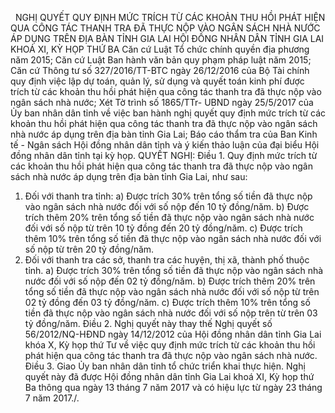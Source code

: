 <jsontable name="bang_0"> </jsontable>
 
NGHỊ QUYẾT
QUY
ĐỊNH MỨC TRÍCH TỪ CÁC KHOẢN THU HỒI
PHÁT HIỆN QUA CÔNG TÁC THANH TRA ĐÃ THỰC NỘP VÀO NGÂN SÁCH NHÀ NƯỚC ÁP DỤNG TRÊN ĐỊA BÀN TỈNH GIA LAI
HỘI ĐỒNG NHÂN DÂN TỈNH GIA LAI 
KHOÁ XI, KỲ HỌP THỨ BA
Căn cứ
Luật Tổ chức chính quyền địa phương năm 2015;
Căn cứ Luật Ban hành văn bản quy phạm pháp luật năm 2015;
Căn cứ Thông tư số 327/2016/TT-BTC ngày 26/12/2016 của Bộ Tài chính quy định việc lập dự toán, quản lý, sử dụng và
quyết toán kinh phí được trích từ các khoản thu hồi
phát hiện qua công tác thanh tra đã thực nộp vào ngân sách nhà nước;
Xét Tờ trình số 1865/TTr- UBND ngày 25/5/2017 của Ủy ban nhân dân tỉnh về việc ban hành nghị quyết quy định
mức trích từ các khoản thu hồi phát hiện qua công
tác thanh tra đã thực nộp vào ngân sách nhà nước áp dụng trên địa bàn tỉnh Gia
Lai; Báo cáo thẩm tra của Ban Kinh tế - Ngân sách
Hội đồng nhân dân tỉnh
và ý kiến thảo luận của đại biểu Hội đồng nhân dân
tỉnh tại kỳ họp.
QUYẾT NGHỊ:
Điều 1. Quy
định mức trích từ các khoản thu hồi phát hiện qua công tác thanh tra đã thực
nộp vào ngân sách nhà nước áp dụng trên địa bàn tỉnh Gia Lai, như sau:
1. Đối với thanh tra tỉnh:
a) Được trích 30% trên tổng số tiền đã thực nộp vào ngân sách nhà nước đối với số nộp đến 10 tỷ
đồng/năm.
b) Được trích thêm 20% trên tổng số tiền đã thực nộp vào
ngân sách nhà nước đối với số nộp từ trên 10 tỷ đồng đến 20 tỷ đồng/năm.
c) Được trích thêm 10% trên tổng số tiền đã thực nộp vào ngân sách nhà nước đối với số nộp từ trên 20
tỷ đồng/năm.
2. Đối với thanh tra các sở, thanh
tra các huyện, thị xã, thành phố thuộc tỉnh.
a) Được trích 30% trên tổng số tiền đã thực nộp vào ngân sách nhà nước đối với số nộp đến 02 tỷ đồng/năm.
b) Được trích thêm 20% trên tổng số tiền đã thực nộp vào ngân sách nhà nước đối với số nộp từ trên 02
tỷ đồng đến 03 tỷ đồng/năm.
c) Được trích thêm 10% trên tổng số tiền đã thực nộp vào ngân sách nhà nước đối với số nộp trên từ trên 03 tỷ đồng/năm.
Điều 2. Nghị
quyết này thay thế Nghị quyết số 56/2012/NQ-HĐND ngày 14/12/2012 của Hội đồng
nhân dân tỉnh Gia Lai khóa X, Kỳ họp thứ Tư về việc quy định mức trích từ các
khoản thu hồi phát hiện qua công tác thanh tra đã thực nộp
vào ngân sách nhà nước.
Điều 3. Giao
Ủy ban nhân dân tỉnh tổ chức triển khai thực hiện.
Nghị quyết này đã được Hội đồng nhân
dân tỉnh Gia Lai khoá XI, Kỳ họp thứ Ba thông qua ngày 13 tháng 7 năm 2017 và có hiệu lực từ ngày 23 tháng 7 năm 2017./.
 
<jsontable name="bang_1"> </jsontable>